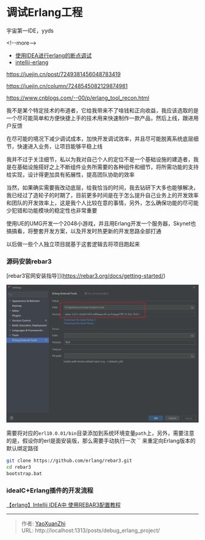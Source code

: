 # 调试Erlang工程


宇宙第一IDE，yyds

&lt;!--more--&gt;

 - [使用IDEA进行erlang的断点调试](https://blog.csdn.net/eeeggghit/article/details/106021723)
 - [intellij-erlang](https://github.com/yidayoung/intellij-erlang)

https://juejin.cn/post/7249381456048783419

https://juejin.cn/column/7248545082129874981

https://www.cnblogs.com/--00/p/erlang_tool_recon.html

我不是某个特定技术的布道者，它给我带来不了啥钱和正向收益，我应该选取的是一个尽可能简单和方便快捷上手的技术用来快速制作一款产品，然后上线，跟进用户反馈

在尽可能的境况下减少调试成本，加快开发调试效率，并且尽可能脱离系统底层细节，快速进入业务，让项目能够平稳上线

我并不过于关注细节，私以为我对自己个人的定位不是一个基础设施的建造者，我是在基础设施搭好之上不断组件业务所需要的各种组件和细节，将所需功能的支持给实现，设计得更加具有拓展性，提高团队协助的效率

当然，如果确实需要我改动底层，给我恰当的时间，我去钻研下大多也能够解决，我已经过了造轮子的时期了，目前更多时间是在于怎么提升自己业务上的开发效率和团队的开发效率上，这是我个人比较在意的事情，另外，怎么确保功能的尽可能少犯错和功能模块的稳定性也非常重要

使用UE的UMG开发一个2048小游戏，并且用Erlang开发一个服务器，Skynet也搞搞看，将整套开发方案，以及开发时热更新的开发思路全部打通

以后做一些个人独立项目就基于这套逻辑去将项目跑起来


### 源码安装rebar3


[rebar3官网安装指导]](https://rebar3.org/docs/getting-started/)

![安装rebar3成功后的设置项截图](/assets/2024-03-12/1710224129227.png)

需要将对应的`erl10.0.01/bin`目录添加到系统环境变量`path`上，另外，需要注意的是，假设你的erl是面安装版，那么需要手动执行一次 `` 来重定向Erlang版本的默认绑定路径

```bash
git clone https://github.com/erlang/rebar3.git
cd rebar3
bootstrap.bat
```


### idealC&#43;Erlang插件的开发流程
[【erlang】Intellij IDEA中 使用REBAR3配置教程](https://blog.csdn.net/B_uggggg/article/details/109343412)

---

> 作者: [YaoXuanZhi](https://github.com/YaoXuanZhi)  
> URL: http://localhost:1313/posts/debug_erlang_project/  

